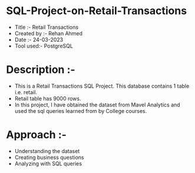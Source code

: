 # SQL-Project-on-Retail-Transactions

* Title :-        Retail Transactions
* Created by :-   Rehan Ahmed
* Date :-         24-03-2023
* Tool used:-     PostgreSQL


# Description :- 
* This is a Retail Transactions SQL Project. This database contains 1 table i.e. retail.
* Retail table has 9000 rows.
* In this project, I have obtained the dataset from Mavel Analytics and used the sql queries learned from by College courses.
		
# Approach :- 
* Understanding the dataset
* Creating business questions
* Analyzing with SQL queries
